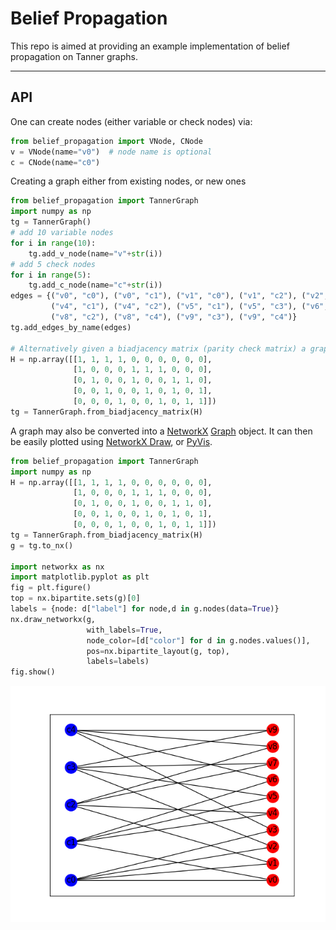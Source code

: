 # Belief Propagation

This repo is aimed at providing an example implementation of belief propagation on Tanner graphs.

---

## API
One can create nodes (either variable or check nodes) via:
```python
from belief_propagation import VNode, CNode
v = VNode(name="v0")  # node name is optional
c = CNode(name="c0")
```

Creating a graph either from existing nodes, or new ones
```python
from belief_propagation import TannerGraph
import numpy as np
tg = TannerGraph()
# add 10 variable nodes
for i in range(10):
    tg.add_v_node(name="v"+str(i))
# add 5 check nodes
for i in range(5):
    tg.add_c_node(name="c"+str(i))
edges = {("v0", "c0"), ("v0", "c1"), ("v1", "c0"), ("v1", "c2"), ("v2", "c0"), ("v2", "c3"), ("v3", "c0"), ("v3", "c4"),
         ("v4", "c1"), ("v4", "c2"), ("v5", "c1"), ("v5", "c3"), ("v6", "c1"), ("v6", "c4"), ("v7", "c2"), ("v7", "c3"),
         ("v8", "c2"), ("v8", "c4"), ("v9", "c3"), ("v9", "c4")}
tg.add_edges_by_name(edges)

# Alternatively given a biadjacency matrix (parity check matrix) a graph can be constructed from it
H = np.array([[1, 1, 1, 1, 0, 0, 0, 0, 0, 0],
              [1, 0, 0, 0, 1, 1, 1, 0, 0, 0],
              [0, 1, 0, 0, 1, 0, 0, 1, 1, 0],
              [0, 0, 1, 0, 0, 1, 0, 1, 0, 1],
              [0, 0, 0, 1, 0, 0, 1, 0, 1, 1]])
tg = TannerGraph.from_biadjacency_matrix(H)
```

A graph may also be converted into a [NetworkX](https://networkx.org/) 
[Graph](https://networkx.org/documentation/stable/reference/classes/graph.html#networkx.Graph)
object. It can then be easily plotted using 
[NetworkX Draw](https://networkx.org/documentation/stable/reference/drawing.html), or 
[PyVis](https://pyvis.readthedocs.io/en/latest/index.html).
```python
from belief_propagation import TannerGraph
import numpy as np
H = np.array([[1, 1, 1, 1, 0, 0, 0, 0, 0, 0],
              [1, 0, 0, 0, 1, 1, 1, 0, 0, 0],
              [0, 1, 0, 0, 1, 0, 0, 1, 1, 0],
              [0, 0, 1, 0, 0, 1, 0, 1, 0, 1],
              [0, 0, 0, 1, 0, 0, 1, 0, 1, 1]])
tg = TannerGraph.from_biadjacency_matrix(H)
g = tg.to_nx()

import networkx as nx
import matplotlib.pyplot as plt
fig = plt.figure()
top = nx.bipartite.sets(g)[0]
labels = {node: d["label"] for node,d in g.nodes(data=True)}
nx.draw_networkx(g,
                 with_labels=True,
                 node_color=[d["color"] for d in g.nodes.values()],
                 pos=nx.bipartite_layout(g, top),
                 labels=labels)
fig.show()
```
![example_graph](example_graph.png)